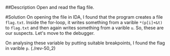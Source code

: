 ##Description
Open and read the flag file.

#Solution
On opening the file in IDA, I found that the program creates a file `flag.txt`. Inside the for-loop, 
it writes something from a varible `*(p[i]+&t)` to `flag.txt` and then again writes something from a
varible `u`. So, these are our suspects. Let's move to the debugger.

On analysing these variable by putting suitable breakpoints, I found the flag in varible `p`.
(./rev-50_2)